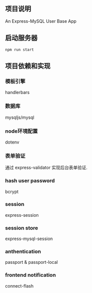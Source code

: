 ## 项目说明
An Express-MySQL User Base App

## 启动服务器
~~~
npm run start
~~~

## 项目依赖和实现 
### 模板引擎
handlerbars
### 数据库
mysqljs/mysql
### node环境配置
dotenv 
### 表单验证
通过 express-validator 实现后台表单验证.  
### hash user password
bcrypt
### session
express-session
### session store
express-mysql-session
### anthentication
passport & passport-local
### frontend notification
connect-flash





